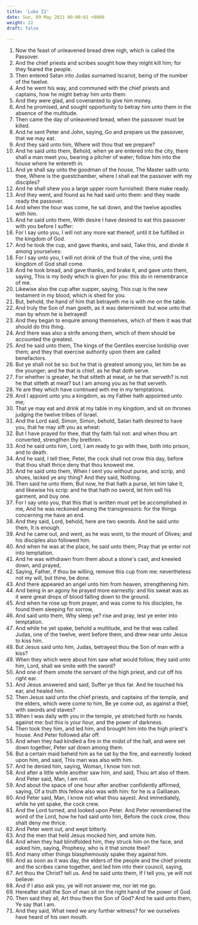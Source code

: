```yaml
---
title: 'Luke 22'
date: Sun, 09 May 2021 00:00:01 +0000
weight: 22
draft: false
  
---
```


1. Now the feast of unleavened bread drew nigh, which is called the Passover.
2. And the chief priests and scribes sought how they might kill him; for they feared the people.
3. Then entered Satan into Judas surnamed Iscariot, being of the number of the twelve.
4. And he went his way, and communed with the chief priests and captains, how he might betray him unto them.
5. And they were glad, and covenanted to give him money.
6. And he promised, and sought opportunity to betray him unto them in the absence of the multitude.
7. Then came the day of unleavened bread, when the passover must be killed.
8. And he sent Peter and John, saying, Go and prepare us the passover, that we may eat.
9. And they said unto him, Where wilt thou that we prepare?
10. And he said unto them, Behold, when ye are entered into the city, there shall a man meet you, bearing a pitcher of water; follow him into the house where he entereth in.
11. And ye shall say unto the goodman of the house, The Master saith unto thee, Where is the guestchamber, where I shall eat the passover with my disciples?
12. And he shall shew you a large upper room furnished: there make ready.
13. And they went, and found as he had said unto them: and they made ready the passover.
14. And when the hour was come, he sat down, and the twelve apostles with him.
15. And he said unto them, With desire I have desired to eat this passover with you before I suffer:
16. For I say unto you, I will not any more eat thereof, until it be fulfilled in the kingdom of God.
17. And he took the cup, and gave thanks, and said, Take this, and divide it among yourselves:
18. For I say unto you, I will not drink of the fruit of the vine, until the kingdom of God shall come.
19. And he took bread, and gave thanks, and brake it, and gave unto them, saying, This is my body which is given for you: this do in remembrance of me.
20. Likewise also the cup after supper, saying, This cup is the new testament in my blood, which is shed for you.
21. But, behold, the hand of him that betrayeth me is with me on the table.
22. And truly the Son of man goeth, as it was determined: but woe unto that man by whom he is betrayed!
23. And they began to enquire among themselves, which of them it was that should do this thing.
24. And there was also a strife among them, which of them should be accounted the greatest.
25. And he said unto them, The kings of the Gentiles exercise lordship over them; and they that exercise authority upon them are called benefactors.
26. But ye shall not be so: but he that is greatest among you, let him be as the younger; and he that is chief, as he that doth serve.
27. For whether is greater, he that sitteth at meat, or he that serveth? is not he that sitteth at meat? but I am among you as he that serveth.
28. Ye are they which have continued with me in my temptations.
29. And I appoint unto you a kingdom, as my Father hath appointed unto me;
30. That ye may eat and drink at my table in my kingdom, and sit on thrones judging the twelve tribes of Israel.
31. And the Lord said, Simon, Simon, behold, Satan hath desired to have you, that he may sift you as wheat:
32. But I have prayed for thee, that thy faith fail not: and when thou art converted, strengthen thy brethren.
33. And he said unto him, Lord, I am ready to go with thee, both into prison, and to death.
34. And he said, I tell thee, Peter, the cock shall not crow this day, before that thou shalt thrice deny that thou knowest me.
35. And he said unto them, When I sent you without purse, and scrip, and shoes, lacked ye any thing? And they said, Nothing.
36. Then said he unto them, But now, he that hath a purse, let him take it, and likewise his scrip: and he that hath no sword, let him sell his garment, and buy one.
37. For I say unto you, that this that is written must yet be accomplished in me, And he was reckoned among the transgressors: for the things concerning me have an end.
38. And they said, Lord, behold, here are two swords. And he said unto them, It is enough.
39. And he came out, and went, as he was wont, to the mount of Olives; and his disciples also followed him.
40. And when he was at the place, he said unto them, Pray that ye enter not into temptation.
41. And he was withdrawn from them about a stone's cast, and kneeled down, and prayed,
42. Saying, Father, if thou be willing, remove this cup from me: nevertheless not my will, but thine, be done.
43. And there appeared an angel unto him from heaven, strengthening him.
44. And being in an agony he prayed more earnestly: and his sweat was as it were great drops of blood falling down to the ground.
45. And when he rose up from prayer, and was come to his disciples, he found them sleeping for sorrow,
46. And said unto them, Why sleep ye? rise and pray, lest ye enter into temptation.
47. And while he yet spake, behold a multitude, and he that was called Judas, one of the twelve, went before them, and drew near unto Jesus to kiss him.
48. But Jesus said unto him, Judas, betrayest thou the Son of man with a kiss?
49. When they which were about him saw what would follow, they said unto him, Lord, shall we smite with the sword?
50. And one of them smote the servant of the high priest, and cut off his right ear.
51. And Jesus answered and said, Suffer ye thus far. And he touched his ear, and healed him.
52. Then Jesus said unto the chief priests, and captains of the temple, and the elders, which were come to him, Be ye come out, as against a thief, with swords and staves?
53. When I was daily with you in the temple, ye stretched forth no hands against me: but this is your hour, and the power of darkness.
54. Then took they him, and led him, and brought him into the high priest's house. And Peter followed afar off.
55. And when they had kindled a fire in the midst of the hall, and were set down together, Peter sat down among them.
56. But a certain maid beheld him as he sat by the fire, and earnestly looked upon him, and said, This man was also with him.
57. And he denied him, saying, Woman, I know him not.
58. And after a little while another saw him, and said, Thou art also of them. And Peter said, Man, I am not.
59. And about the space of one hour after another confidently affirmed, saying, Of a truth this fellow also was with him: for he is a Galilaean.
60. And Peter said, Man, I know not what thou sayest. And immediately, while he yet spake, the cock crew.
61. And the Lord turned, and looked upon Peter. And Peter remembered the word of the Lord, how he had said unto him, Before the cock crow, thou shalt deny me thrice.
62. And Peter went out, and wept bitterly.
63. And the men that held Jesus mocked him, and smote him.
64. And when they had blindfolded him, they struck him on the face, and asked him, saying, Prophesy, who is it that smote thee?
65. And many other things blasphemously spake they against him.
66. And as soon as it was day, the elders of the people and the chief priests and the scribes came together, and led him into their council, saying,
67. Art thou the Christ? tell us. And he said unto them, If I tell you, ye will not believe:
68. And if I also ask you, ye will not answer me, nor let me go.
69. Hereafter shall the Son of man sit on the right hand of the power of God.
70. Then said they all, Art thou then the Son of God? And he said unto them, Ye say that I am.
71. And they said, What need we any further witness? for we ourselves have heard of his own mouth.
